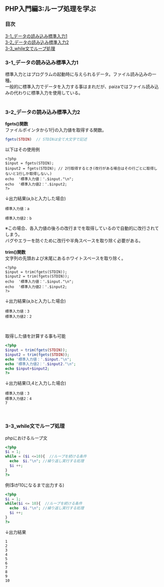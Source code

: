## PHP入門編3:ループ処理を学ぶ
### 目次
[3-1_データの読み込み標準入力1](#3-1_データの読み込み標準入力1)</br>
[3-2_データの読み込み標準入力2](#3-2_データの読み込み標準入力2)</br>
[3-3_while文でループ処理](#3-3_while文でループ処理)</br>

### 3-1_データの読み込み標準入力1
標準入力とはプログラムの起動時に与えられるデータ。ファイル読み込みの一種。</br>
一般的に標準入力でデータを入力する事はまれだが、paizaではファイル読み込みの代わりに標準入力を使用している。</br>
</br>

### 3-2_データの読み込み標準入力2
**fgets()関数**</br>
ファイルポインタから1行の入力値を取得する関数。
```php
fgets(STDIN)  // STDINは全て大文字で記述
```
以下はその使用例
```
<?php
$input = fgets(STDIN);  
$input2 = fgets(STDIN); // 2行取得するとき(改行がある場合はその行ごとに取得しないと1行しか取得しない。)
echo  '標準入力値：'.$input."\n";
echo  '標準入力値2：'.$input2;
?>
```
↓出力結果(a,bと入力した場合)
```
標準入力値：a

標準入力値2：b
```
※この場合、各入力値の後ろの改行までを取得しているので自動的に改行されてしまう。</br>
バグやエラーを防ぐために改行や半角スペースを取り除く必要がある。</br>
</br>
**trim()関数**</br>
文字列の先頭および末尾にあるホワイトスペースを取り除く。
```
<?php
$input = trim(fgets(STDIN));  
$input2 = trim(fgets(STDIN)); 
echo  '標準入力値：'.$input."\n";
echo  '標準入力値2：'.$input2;
?>
```
↓出力結果(a,bと入力した場合)
```
標準入力値：3
標準入力値2：2
```
</br>

取得した値を計算する事も可能
```php
<?php
$input = trim(fgets(STDIN));  
$input2 = trim(fgets(STDIN)); 
echo '標準入力値：'.$input."\n";
echo '標準入力値2：'.$input2."\n";
echo $input+$input2;
?>
```
↓出力結果(3,4と入力した場合)
```
標準入力値：3
標準入力値2：4
7
```
</br>

### 3-3_while文でループ処理
phpにおけるループ文
```php
<?php
$i = 1;
while = ($i <=10){  //ループを続ける条件
  echo  $i."\n"; //繰り返し実行する処理
  $i ++;
}
?>
```
例($iが10になるまで出力する)
```php
<?php
$i = 1;
while($i <= 10){  //ループを続ける条件
  echo  $i."\n"; //繰り返し実行する処理
  $i ++;
}
?>
```
↓出力結果
```
1
2
3
4
5
6
7
8
9
10
```